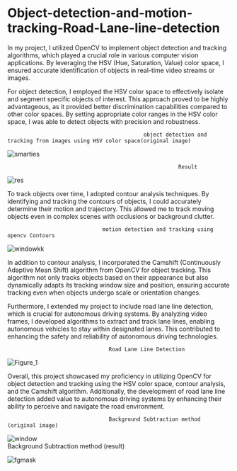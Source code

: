 # Object-detection-and-motion-tracking-Road-Lane-line-detection


In my project, I utilized OpenCV to implement object detection and tracking algorithms, which played a crucial role in various computer vision applications. By leveraging the HSV (Hue, Saturation, Value) color space, I ensured accurate identification of objects in real-time video streams or images.

For object detection, I employed the HSV color space to effectively isolate and segment specific objects of interest. This approach proved to be highly advantageous, as it provided better discrimination capabilities compared to other color spaces. By setting appropriate color ranges in the HSV color space, I was able to detect objects with precision and robustness.

                                               object detection and tracking from images using HSV color space(original image)
   
![smarties](https://github.com/muhammad98754/Object-detection-and-motion-tracking-Road-Lane-line-detection/assets/130402856/b4fbce58-e052-42ec-b7fd-33ef41e8dd3d)

                                                          Result
                                                          
![res](https://github.com/muhammad98754/Object-detection-and-motion-tracking-Road-Lane-line-detection/assets/130402856/dfa4792f-ef2e-4a75-a27e-7aa1befae438)


To track objects over time, I adopted contour analysis techniques. By identifying and tracking the contours of objects, I could accurately determine their motion and trajectory. This allowed me to track moving objects even in complex scenes with occlusions or background clutter.

                                  motion detection and tracking using opencv Contours

![windowkk](https://github.com/muhammad98754/Object-detection-and-motion-tracking-Road-Lane-line-detection/assets/130402856/9fcda5bf-f47c-485a-832d-e96beeb4042c)

In addition to contour analysis, I incorporated the Camshift (Continuously Adaptive Mean Shift) algorithm from OpenCV for object tracking. This algorithm not only tracks objects based on their appearance but also dynamically adapts its tracking window size and position, ensuring accurate tracking even when objects undergo scale or orientation changes.

Furthermore, I extended my project to include road lane line detection, which is crucial for autonomous driving systems. By analyzing video frames, I developed algorithms to extract and track lane lines, enabling autonomous vehicles to stay within designated lanes. This contributed to enhancing the safety and reliability of autonomous driving technologies.

                                    Road Lane Line Detection

![Figure_1](https://github.com/muhammad98754/Object-detection-and-motion-tracking-Road-Lane-line-detection/assets/130402856/aaef0281-f158-403c-9f54-29e322c0b9da)

Overall, this project showcased my proficiency in utilizing OpenCV for object detection and tracking using the HSV color space, contour analysis, and the Camshift algorithm. Additionally, the development of road lane line detection added value to autonomous driving systems by enhancing their ability to perceive and navigate the road environment.

                                    Background Subtraction method (original image)
                             
![window](https://github.com/muhammad98754/Object-detection-and-motion-tracking-Road-Lane-line-detection/assets/130402856/408b0a7f-b27a-4e94-a7ea-a449e859e1e3)                             
                                      Background Subtraction method (result)
                             
![fgmask](https://github.com/muhammad98754/Object-detection-and-motion-tracking-Road-Lane-line-detection/assets/130402856/c1a37357-a86d-415f-bd1b-aa62f45ca641)

                         
                             
                             
